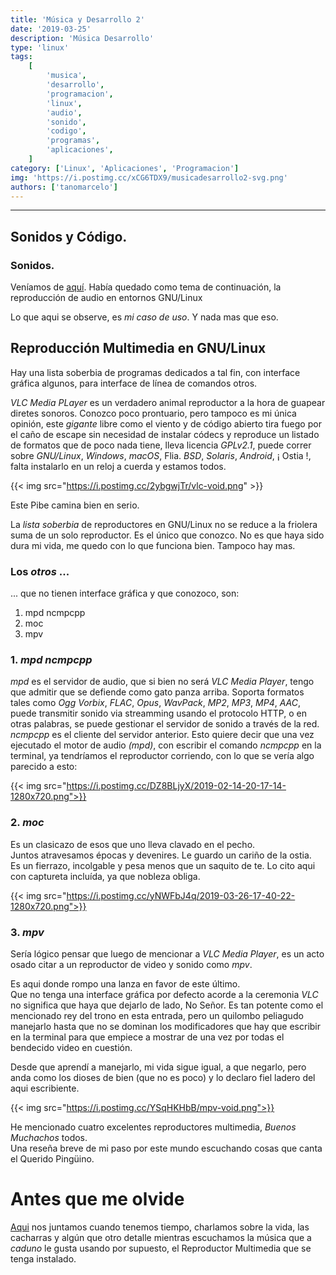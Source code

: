 ```yaml
---
title: 'Música y Desarrollo 2'
date: '2019-03-25'
description: 'Música Desarrollo'
type: 'linux'
tags:
    [
        'musica',
        'desarrollo',
        'programacion',
        'linux',
        'audio',
        'sonido',
        'codigo',
        'programas',
        'aplicaciones',
    ]
category: ['Linux', 'Aplicaciones', 'Programacion']
img: 'https://i.postimg.cc/xCG6TDX9/musicadesarrollo2-svg.png'
authors: ['tanomarcelo']
---
```


---

## Sonidos y Código.

### Sonidos.

Veníamos de [aquí](/post/2019/02/música-y-desarrollo-1/).
Había quedado como tema de continuación, la reproducción de audio en entornos GNU/Linux

Lo que aqui se observe, es _mi caso de uso_. Y nada mas que eso.

## Reproducción Multimedia en GNU/Linux

Hay una lista soberbia de programas dedicados a tal fin, con interface gráfica algunos, para interface de línea de comandos otros.

_VLC Media PLayer_ es un verdadero animal reproductor a la hora de guapear diretes sonoros. Conozco poco prontuario, pero tampoco es mi única opinión, este _gigante_ libre como el viento y de código abierto tira fuego por el caño de escape sin necesidad de instalar códecs y reproduce un listado de formatos que de poco nada tiene, lleva licencia _GPLv2.1_, puede correr sobre _GNU/Linux_, _Windows_, _macOS_, Flia. _BSD_, _Solaris_, _Android_, ¡ Ostia !, falta instalarlo en un reloj a cuerda y estamos todos.

{{< img src="https://i.postimg.cc/2ybgwjTr/vlc-void.png" >}}

Este Pibe camina bien en serio.

La _lista soberbia_ de reproductores en GNU/Linux no se reduce a la friolera suma de un solo reproductor. Es el único que conozco.
No es que haya sido dura mi vida, me quedo con lo que funciona bien. Tampoco hay mas.

### Los _otros_ ...

... que no tienen interface gráfica y que conozoco, son:

1. mpd ncmpcpp
2. moc
3. mpv

### 1. _mpd ncmpcpp_

_mpd_ es el servidor de audio, que si bien no será _VLC Media Player_, tengo que admitir que se defiende como gato panza arriba. Soporta formatos tales como _Ogg Vorbix_, _FLAC_, _Opus_, _WavPack_, _MP2_, _MP3_, _MP4_, _AAC_, puede transmitir sonido via streamming usando el protocolo HTTP, o en otras palabras, se puede gestionar el servidor de sonido a través de la red. <br> _ncmpcpp_ es el cliente del servidor anterior. Esto quiere decir que una vez ejecutado el motor de audio _(mpd)_, con escribir el comando _ncmpcpp_ en la terminal, ya tendríamos el reproductor corriendo, con lo que se vería algo parecido a esto:

{{< img src="https://i.postimg.cc/DZ8BLjyX/2019-02-14-20-17-14-1280x720.png">}}

### 2. _moc_

Es un clasicazo de esos que uno lleva clavado en el pecho. <br>Juntos atravesamos épocas y devenires. Le guardo un cariño de la ostia. <br>Es un fierrazo, incolgable y pesa menos que un saquito de te. Lo cito aqui con captureta incluída, ya que nobleza obliga.

{{< img src="https://i.postimg.cc/yNWFbJ4q/2019-03-26-17-40-22-1280x720.png">}}

### 3. _mpv_

Sería lógico pensar que luego de mencionar a _VLC Media Player_, es un acto osado citar a un reproductor de video y sonido como _mpv_.

Es aqui donde rompo una lanza en favor de este último. <br>
Que no tenga una interface gráfica por defecto acorde a la ceremonia _VLC_ no significa que haya que dejarlo de lado, No Señor. Es tan potente como el mencionado rey del trono en esta entrada, pero un quilombo peliagudo manejarlo hasta que no se dominan los modificadores que hay que escribir en la terminal para que empiece a mostrar de una vez por todas el bendecido video en cuestión.

Desde que aprendí a manejarlo, mi vida sigue igual, a que negarlo, pero anda como los dioses de bien (que no es poco) y lo declaro fiel ladero del aqui escribiente.

{{< img src="https://i.postimg.cc/YSqHKHbB/mpv-void.png">}}

He mencionado cuatro excelentes reproductores multimedia, _Buenos Muchachos_ todos.<br>
Una reseña breve de mi paso por este mundo escuchando cosas que canta el Querido Pingüino.

# Antes que me olvide

[Aqui](https://t.me/PatoJADCommunity) nos juntamos cuando tenemos tiempo, charlamos sobre la vida, las cacharras y algún que otro detalle mientras escuchamos la música que a _caduno_ le gusta usando por supuesto, el Reproductor Multimedia que se tenga instalado.
